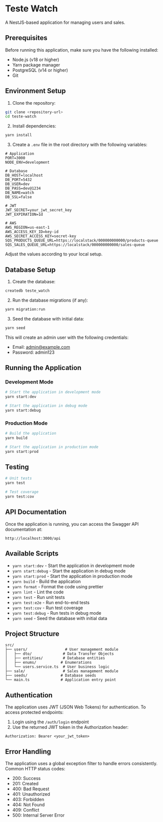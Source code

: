 
# Teste Watch

A NestJS-based application for managing users and sales.

## Prerequisites

Before running this application, make sure you have the following installed:

- Node.js (v18 or higher)
- Yarn package manager
- PostgreSQL (v14 or higher)
- Git

## Environment Setup

1. Clone the repository:
```bash
git clone <repository-url>
cd teste-watch
```

2. Install dependencies:
```bash
yarn install
```

3. Create a `.env` file in the root directory with the following variables:
```env
# Application
PORT=3000
NODE_ENV=development

# Database
DB_HOST=localhost
DB_PORT=5432
DB_USER=dev
DB_PASS=dev@1234
DB_NAME=watch
DB_SSL=false

# JWT
JWT_SECRET=your_jwt_secret_key
JWT_EXPIRATION=1d

# AWS
AWS_REGION=us-east-1
AWS_ACCESS_KEY_ID=key-id
AWS_SECRET_ACCESS_KEY=secret-key
SQS_PRODUCTS_QUEUE_URL=https://localstack/000000000000/products-queue
SQS_SALES_QUEUE_URL=https://localstack/000000000000/sales-queue
```

Adjust the values according to your local setup.

## Database Setup

1. Create the database:
```bash
createdb teste_watch
```

2. Run the database migrations (if any):
```bash
yarn migration:run
```

3. Seed the database with initial data:
```bash
yarn seed
```

This will create an admin user with the following credentials:
- Email: admin@example.com
- Password: admin123

## Running the Application

### Development Mode

```bash
# Start the application in development mode
yarn start:dev

# Start the application in debug mode
yarn start:debug
```

### Production Mode

```bash
# Build the application
yarn build

# Start the application in production mode
yarn start:prod
```

## Testing

```bash
# Unit tests
yarn test

# Test coverage
yarn test:cov
```

## API Documentation

Once the application is running, you can access the Swagger API documentation at:
```
http://localhost:3000/api
```

## Available Scripts

- `yarn start:dev` - Start the application in development mode
- `yarn start:debug` - Start the application in debug mode
- `yarn start:prod` - Start the application in production mode
- `yarn build` - Build the application
- `yarn format` - Format the code using prettier
- `yarn lint` - Lint the code
- `yarn test` - Run unit tests
- `yarn test:e2e` - Run end-to-end tests
- `yarn test:cov` - Run test coverage
- `yarn test:debug` - Run tests in debug mode
- `yarn seed` - Seed the database with initial data

## Project Structure

```
src/
├── users/                 # User management module
│   ├── dto/              # Data Transfer Objects
│   ├── entities/         # Database entities
│   ├── enums/           # Enumerations
│   └── users.service.ts  # User business logic
├── sale/                 # Sales management module
├── seeds/               # Database seeds
└── main.ts              # Application entry point
```

## Authentication

The application uses JWT (JSON Web Tokens) for authentication. To access protected endpoints:

1. Login using the `/auth/login` endpoint
2. Use the returned JWT token in the Authorization header:
```
Authorization: Bearer <your_jwt_token>
```

## Error Handling

The application uses a global exception filter to handle errors consistently. Common HTTP status codes:

- 200: Success
- 201: Created
- 400: Bad Request
- 401: Unauthorized
- 403: Forbidden
- 404: Not Found
- 409: Conflict
- 500: Internal Server Error
